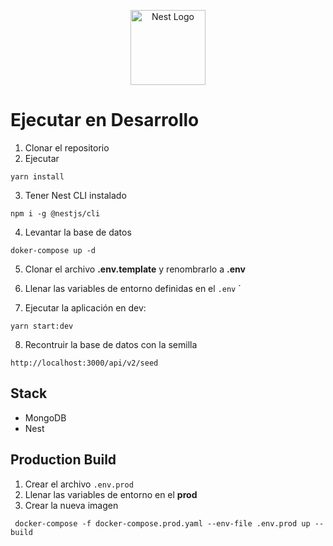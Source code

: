 <p align="center">
  <a href="http://nestjs.com/" target="blank"><img src="https://nestjs.com/img/logo-small.svg" width="120" alt="Nest Logo" /></a>
</p>

# Ejecutar en Desarrollo

1. Clonar el repositorio
2. Ejecutar

```
yarn install
```

3. Tener Nest CLI instalado

```
npm i -g @nestjs/cli
```

4. Levantar la base de datos

```
doker-compose up -d
```

5. Clonar el archivo **.env.template** y renombrarlo a **.env**

6. Llenar las variables de entorno definidas en el `.env` ´

7. Ejecutar la aplicación en dev:

```
yarn start:dev
```

8. Recontruir la base de datos con la semilla

```
http://localhost:3000/api/v2/seed
```

## Stack

- MongoDB
- Nest

## Production Build

1. Crear el archivo `.env.prod`
2. Llenar las variables de entorno en el **prod**
3. Crear la nueva imagen

```
 docker-compose -f docker-compose.prod.yaml --env-file .env.prod up --build
```

